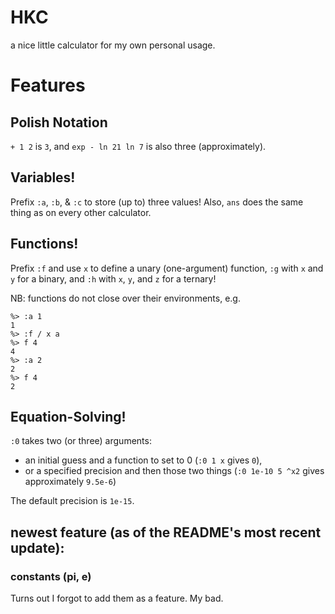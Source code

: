 # HKC
a nice little calculator for my own personal usage.

# Features
## Polish Notation
`+ 1 2` is `3`, and `exp - ln 21 ln 7` is also three (approximately).
## Variables!
Prefix `:a`, `:b`, & `:c` to store (up to) three values!
Also, `ans` does the same thing as on every other calculator.
## Functions!
Prefix `:f` and use `x` to define a unary (one-argument) function,
`:g` with `x` and `y` for a binary, and `:h` with `x`, `y`, and `z` for a ternary!

NB: functions do not close over their environments, e.g.
```
%> :a 1
1
%> :f / x a
%> f 4
4
%> :a 2
2
%> f 4
2
```
## Equation-Solving!
`:0` takes two (or three) arguments:

- an initial guess and a function to set to 0 (`:0 1 x` gives `0`),
- or a specified precision and then those two things (`:0 1e-10 5 ^x2` gives approximately `9.5e-6`)

The default precision is `1e-15`.

## newest feature (as of the README's most recent update):
### constants (pi, e)
Turns out I forgot to add them as a feature. My bad.
